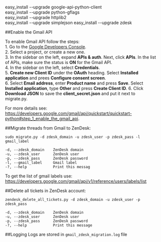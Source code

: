 easy_install --upgrade google-api-python-client  
easy_install --upgrade python-gflags  
easy_install --upgrade httplib2  
easy_install --upgrade simplejson
easy_install --upgrade zdesk

##Enable the Gmail API

To enable Gmail API follow the steps:  
	1.	Go to the [Google Developers Console](https://console.developers.google.com).  
	2.	Select a project, or create a new one.  
	3.	In the sidebar on the left, expand **APIs & auth**. Next, click **APIs**. In the list of APIs, make sure the status is **ON** for the Gmail API.  
	4.	In the sidebar on the left, select **Credentials**.  
	5.	**Create new Client ID** under the **OAuth** heading. Select **Installed application** and prees **Configure consent screen**.  
	6.	Select **Email address**, enter **Product name** and press **Save**. Select **Installed application**, type **Other** and press **Create Client ID**.
	6.	Click **Download JSON** to save the **client_secret.json** and put it next to migrate.py.  
	
For more details see: https://developers.google.com/gmail/api/quickstart/quickstart-python#step_1_enable_the_gmail_api.  


##Migrate threads from Gmail to ZenDesk:
  ```
  sudo migrate.py -d zdesk_domain -u zdesk_user -p zdesk_pass -l gmail_label

  -d, --zdesk_domain    ZenDesk domain  
  -u, --zdesk_user      ZenDesk user  
  -p, --zdesk_pass      ZenDesk password  
  -l, --gmail_label     Gmail label  
  -?, --help            Print this messag
  ```

To get the list of gmail labels use: https://developers.google.com/gmail/api/v1/reference/users/labels/list

##Delete all tickets in ZenDesk account:
  ```
  zendesk_delete_all_tickets.py -d zdesk_domain -u zdesk_user -p zdesk_pass

  -d, --zdesk_domain    ZenDesk domain  
  -u, --zdesk_user      ZenDesk user  
  -p, --zdesk_pass      ZenDesk password  
  -?, --help            Print this message
  ```
  
##Logging
Logs are stored in `gmail_zdesk_migration.log` file
